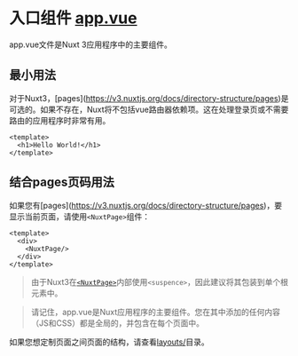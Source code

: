 # 入口组件 [app.vue](https://v3.nuxtjs.org/docs/directory-structure/app)

app.vue文件是Nuxt 3应用程序中的主要组件。

## 最小用法

对于Nuxt3，[pages\](https://v3.nuxtjs.org/docs/directory-structure/pages)是可选的。如果不存在，Nuxt将不包括vue路由器依赖项。这在处理登录页或不需要路由的应用程序时非常有用。

```
<template>
  <h1>Hello World!</h1>
</template>
```

## 结合pages页码用法

如果您有[pages\](https://v3.nuxtjs.org/docs/directory-structure/pages)，要显示当前页面，请使用`<NuxtPage>`组件：

```
<template>
  <div>
    <NuxtPage/>
  </div>
</template>
```

> 由于Nuxt3在[`<NuxtPage>`](https://v3.vuejs.org/guide/migration/suspense.html)内部使用`<suspence>`，因此建议将其包装到单个根元素中。

> 请记住，app.vue是Nuxt应用程序的主要组件。您在其中添加的任何内容（JS和CSS）都是全局的，并包含在每个页面中。

如果您想定制页面之间页面的结构，请查看[layouts/](https://v3.nuxtjs.org/docs/directory-structure/layouts)目录。